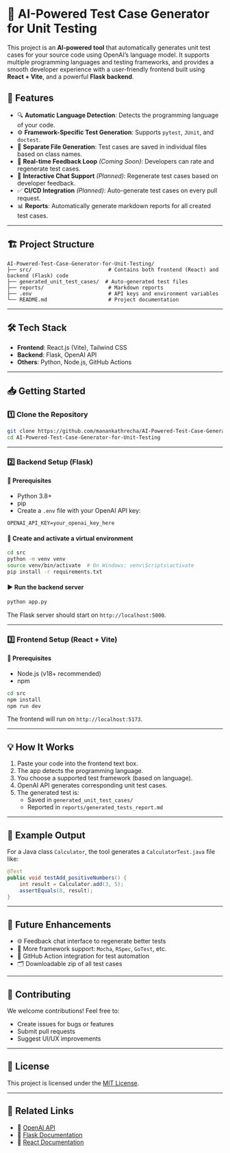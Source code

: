 # 🧪 AI-Powered Test Case Generator for Unit Testing

This project is an **AI-powered tool** that automatically generates unit test cases for your source code using OpenAI’s language model. It supports multiple programming languages and testing frameworks, and provides a smooth developer experience with a user-friendly frontend built using **React + Vite**, and a powerful **Flask backend**.

## 🚀 Features

- 🔍 **Automatic Language Detection**: Detects the programming language of your code.
- ⚙️ **Framework-Specific Test Generation**: Supports `pytest`, `JUnit`, and `doctest`.
- 📂 **Separate File Generation**: Test cases are saved in individual files based on class names.
- 🔁 **Real-time Feedback Loop** *(Coming Soon)*: Developers can rate and regenerate test cases.
- 🧠 **Interactive Chat Support** *(Planned)*: Regenerate test cases based on developer feedback.
- ✅ **CI/CD Integration** *(Planned)*: Auto-generate test cases on every pull request.
- 📊 **Reports**: Automatically generate markdown reports for all created test cases.

---

## 🏗️ Project Structure

```
AI-Powered-Test-Case-Generator-for-Unit-Testing/
├── src/                         # Contains both frontend (React) and backend (Flask) code
├── generated_unit_test_cases/  # Auto-generated test files
├── reports/                     # Markdown reports
├── .env                         # API keys and environment variables
└── README.md                    # Project documentation
```

---

## 🛠️ Tech Stack

- **Frontend**: React.js (Vite), Tailwind CSS
- **Backend**: Flask, OpenAI API
- **Others**: Python, Node.js, GitHub Actions

---

## 📥 Getting Started

### 1️⃣ Clone the Repository

```bash
git clone https://github.com/manankathrecha/AI-Powered-Test-Case-Generator-for-Unit-Testing.git
cd AI-Powered-Test-Case-Generator-for-Unit-Testing
```

---

### 2️⃣ Backend Setup (Flask)

#### 📌 Prerequisites
- Python 3.8+
- pip
- Create a `.env` file with your OpenAI API key:

```env
OPENAI_API_KEY=your_openai_key_here
```

#### 🧪 Create and activate a virtual environment

```bash
cd src
python -m venv venv
source venv/bin/activate  # On Windows: venv\Scripts\activate
pip install -r requirements.txt
```

#### ▶️ Run the backend server

```bash
python app.py
```

The Flask server should start on `http://localhost:5000`.

---

### 3️⃣ Frontend Setup (React + Vite)

#### 📌 Prerequisites
- Node.js (v18+ recommended)
- npm

```bash
cd src
npm install
npm run dev
```

The frontend will run on `http://localhost:5173`.

---

## 💡 How It Works

1. Paste your code into the frontend text box.
2. The app detects the programming language.
3. You choose a supported test framework (based on language).
4. OpenAI API generates corresponding unit test cases.
5. The generated test is:
   - Saved in `generated_unit_test_cases/`
   - Reported in `reports/generated_tests_report.md`

---

## 🧪 Example Output

For a Java class `Calculator`, the tool generates a `CalculatorTest.java` file like:

```java
@Test
public void testAdd_positiveNumbers() {
    int result = Calculator.add(3, 5);
    assertEquals(8, result);
}
```

---

## 🧰 Future Enhancements

- 🌐 Feedback chat interface to regenerate better tests
- 🧪 More framework support: `Mocha`, `RSpec`, `GoTest`, etc.
- 🔁 GitHub Action integration for test automation
- 🗂️ Downloadable zip of all test cases

---

## 🤝 Contributing

We welcome contributions! Feel free to:
- Create issues for bugs or features
- Submit pull requests
- Suggest UI/UX improvements

---

## 📄 License

This project is licensed under the [MIT License](LICENSE).

---

## 🔗 Related Links

- 🔗 [OpenAI API](https://platform.openai.com/docs/)
- 🔗 [Flask Documentation](https://flask.palletsprojects.com/)
- 🔗 [React Documentation](https://reactjs.org/)
